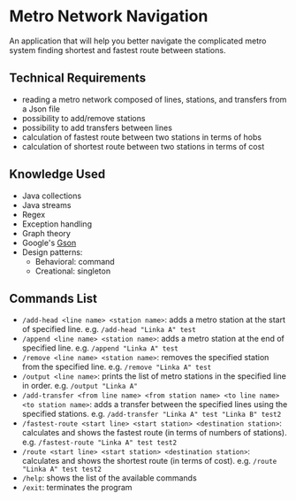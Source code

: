 # Metro Network Navigation
An application that will help you better navigate the complicated metro system finding shortest and fastest route between stations.

## Technical Requirements
- reading a metro network composed of lines, stations, and transfers from a Json file
- possibility to add/remove stations
- possibility to add transfers between lines
- calculation of fastest route between two stations in terms of hobs
- calculation of shortest route between two stations in terms of cost

## Knowledge Used
- Java collections
- Java streams
- Regex
- Exception handling
- Graph theory
- Google's [Gson](https://github.com/google/gson)
- Design patterns:
  - Behavioral: command 
  - Creational: singleton

## Commands List
- `/add-head <line name> <station name>`: adds a metro station at the start of specified line. e.g. `/add-head "Linka A" test`
- `/append <line name> <station name>`: adds a metro station at the end of specified line. e.g. `/append "Linka A" test`
- `/remove <line name> <station name>`: removes the specified station from the specified line. e.g. `/remove "Linka A" test`
- `/output <line name>`: prints the list of metro stations in the specified line in order. e.g. `/output "Linka A"`
- `/add-transfer <from line name> <from station name> <to line name> <to station name>`: adds a transfer between the specified lines using the specified stations. e.g. `/add-transfer "Linka A" test "Linka B" test2`
- `/fastest-route <start line> <start station> <destination station>`: calculates and shows the fastest route (in terms of numbers of stations). e.g. `/fastest-route "Linka A" test test2`
- `/route <start line> <start station> <destination station>`: calculates and shows the shortest route (in terms of cost). e.g. `/route "Linka A" test test2`
- `/help`: shows the list of the available commands
- `/exit`: terminates the program